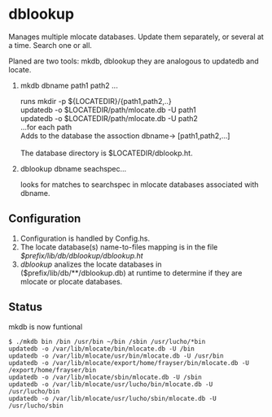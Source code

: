 # dblookup
Manages multiple mlocate databases. Update them separately, or several at a time.  Search one or all.


Planed are two tools: mkdb, dblookup they are analogous to updatedb and locate. 

1. mkdb dbname path1 path2 ...

   runs mkdir -p ${LOCATEDIR}/{path1,path2,..}\
        updatedb -o $LOCATEDIR/path/mlocate.db -U path1\
	updatedb -o $LOCATEDIR/path/mlocate.db -U path2\
	...for each path\
   Adds to the database the assoction dbname-> [path1,path2,...]\
   \
   The database directory is $LOCATEDIR/dblookp.ht.
	
	
	
2. dblookup dbname seachspec...

    looks for matches to searchspec in mlocate databases
	   associated with dbname.


## Configuration 
1. Configuration is handled by Config.hs.
2. The locate database(s) name-to-files mapping is in the file \
   _$prefix/lib/db/dblookup/dblookup.ht_
3. *dblookup* analizes the locate databases in ($prefix/lib/db/**/dblookup.db)
	at runtime to determine if they are mlocate or plocate databases.
   
## Status
   
 mkdb is now funtional
   
```
$ ./mkdb bin /bin /usr/bin ~/bin /sbin /usr/lucho/*bin
updatedb -o /var/lib/mlocate/bin/mlocate.db -U /bin
updatedb -o /var/lib/mlocate/usr/bin/mlocate.db -U /usr/bin
updatedb -o /var/lib/mlocate/export/home/frayser/bin/mlocate.db -U /export/home/frayser/bin
updatedb -o /var/lib/mlocate/sbin/mlocate.db -U /sbin
updatedb -o /var/lib/mlocate/usr/lucho/bin/mlocate.db -U /usr/lucho/bin
updatedb -o /var/lib/mlocate/usr/lucho/sbin/mlocate.db -U /usr/lucho/sbin
```
